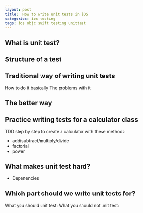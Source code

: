 ```yaml
---
layout: post
title:  How to write unit tests in iOS
categories: ios testing
tags: ios objc swift testing unittest
---
```


## What is unit test?

## Structure of a test

## Traditional way of writing unit tests

How to do it basically
The problems with it

## The better way

## Practice writing tests for a calculator class

TDD step by step to create a calculator with these methods:
* add/subtract/multiply/divide
* factorial
* power

## What makes unit test hard?

* Depenencies

## Which part should we write unit tests for?

What you should unit test:
What you should not unit test:
